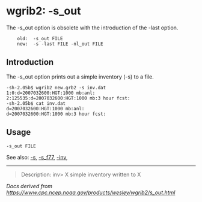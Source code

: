 # wgrib2: -s_out

The -s_out option is obsolete with the introduction of the
-last option.

```
    old:  -s_out FILE
    new:  -s -last FILE -nl_out FILE
```

## Introduction

The -s_out option prints out a simple inventory (-s) to a file.

```
-sh-2.05b$ wgrib2 new.grb2 -s inv.dat
1:0:d=2007032600:HGT:1000 mb:anl:
2:125535:d=2007032600:HGT:1000 mb:3 hour fcst:
-sh-2.05b$ cat inv.dat
d=2007032600:HGT:1000 mb:anl:
d=2007032600:HGT:1000 mb:3 hour fcst:
```

## Usage

```
-s_out FILE
```

See also: [-s](./s.md),
[-s_f77](./s_f77.md),
[-inv](./inv.md),

---

> Description: inv> X simple inventory written to X

_Docs derived from <https://www.cpc.ncep.noaa.gov/products/wesley/wgrib2/s_out.html>_
